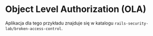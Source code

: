 # Object Level Authorization (OLA)

Aplikacja dla tego przykładu znajduje się w katalogu `rails-security-lab/broken-access-control`.
